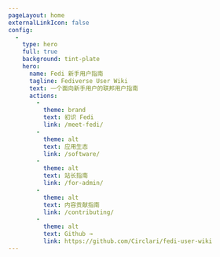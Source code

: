 ```yaml
---
pageLayout: home
externalLinkIcon: false
config:
  -
    type: hero
    full: true
    background: tint-plate
    hero:
      name: Fedi 新手用户指南
      tagline: Fediverse User Wiki
      text: 一个面向新手用户的联邦用户指南
      actions:
        -
          theme: brand
          text: 初识 Fedi
          link: /meet-fedi/
        -
          theme: alt
          text: 应用生态
          link: /software/
        -
          theme: alt
          text: 站长指南
          link: /for-admin/
        -
          theme: alt
          text: 内容贡献指南
          link: /contributing/
        -
          theme: alt
          text: Github →
          link: https://github.com/Circlari/fedi-user-wiki
---
```


